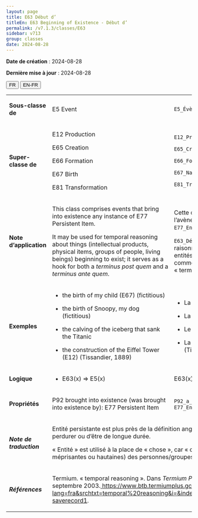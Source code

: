 ```yaml
---
layout: page
title: E63 Début d’
titleEn: E63 Beginning of Existence - Début d’
permalink: /v7.1.3/classes/E63
sidebar: v713
group: classes
date: 2024-08-28
---
```


**Date de création** : 2024-08-28

**Dernière mise à jour** : 2024-08-28

<div class="lang-buttons">
 <button id="fr" class="activate">FR</button>
 <button id="en-fr">EN-FR</button>
</div>

<table>
<tbody>
<tr>
<td><p><strong>Sous-classe de</strong></p></td>
<td class="en">
<p>E5 Event</p>
</td>
<td>
<p><code class="language-plaintext highlighter-rouge">E5_Évènement</code> </p>
</td>
</tr>
<tr>
<td><p><strong>Super-classe de</strong></p></td>
<td class="en">
<p>E12 Production</p>
<p>E65 Creation</p>
<p>E66 Formation</p>
<p>E67 Birth</p>
<p>E81 Transformation</p>
</td>
<td>
<p><code class="language-plaintext highlighter-rouge">E12_Production</code> </p>
<p><code class="language-plaintext highlighter-rouge">E65_Création</code> </p>
<p><code class="language-plaintext highlighter-rouge">E66_Formation</code> </p>
<p><code class="language-plaintext highlighter-rouge">E67_Naissance</code> </p>
<p><code class="language-plaintext highlighter-rouge">E81_Transformation</code> </p>
</td>
</tr>
<tr>
<td><p><strong>Note d’application</strong></p></td>
<td class="en">
<p>This class comprises events that bring into existence any instance of E77 Persistent Item. </p>
<p>It may be used for temporal reasoning about things (intellectual products, physical items, groups of people, living beings) beginning to exist; it serves as a hook for both a <em>terminus post quem </em>and a <em>terminus ante quem</em>. </p>
</td>
<td>
<p>Cette classe comprend les évènements qui permettent l’avènement de n’importe quelle instance de <code class="language-plaintext highlighter-rouge">E77_Entité_persistante</code>. </p>
<p><code class="language-plaintext highlighter-rouge">E63_Début_d’existence</code> peut être utilisée aux fins du raisonnement temporel sur des entités (produits intellectuels, entités matérielles, groupes de personnes, êtres vivants) qui commencent à exister; elle permet de déterminer le « terminus post quem » ou le « terminus ante quem ».</p>
</td>
</tr>
<tr>
<td><p><strong>Exemples</strong></p></td>
<td class="en">
<ul>
<li><p>the birth of my child (E67) (fictitious)</p>
</li>
<li><p>the birth of Snoopy, my dog (fictitious)</p>
</li>
<li><p>the calving of the iceberg that sank the Titanic</p>
</li>
<li><p>the construction of the Eiffel Tower (E12) (Tissandier, 1889)</p>
</li>
</ul>
</td>
<td>
<ul>
<li><p>La naissance de mon enfant (<code class="language-plaintext highlighter-rouge">E67_Naissance</code>) (fictif)</p>
</li>
<li><p>La naissance de Snoopy, mon chien (fictif)</p>
</li>
<li><p>Le vêlage de l’iceberg qui a causé le naufrage du Titanic</p>
</li>
<li><p>La construction de la tour Eiffel (<code class="language-plaintext highlighter-rouge">E12_Production</code>) (Tissandier, 1889)</p>
</li>
</ul>
</td>
</tr>
<tr>
<td><p><strong>Logique</strong></p></td>
<td class="en">
<ul>
<li><p>E63(x) ⇒ E5(x)</p>
</li>
</ul>
</td>
<td>
<p>E63(x) ⇒ E5(x)</p>
</td>
</tr>
<tr>
<td><p><strong>Propriétés</strong></p></td>
<td class="en">
<p>P92 brought into existence (was brought into existence by): E77 Persistent Item</p>
</td>
<td>
<p><code class="language-plaintext highlighter-rouge">P92_a_fait_exister (a_commencé_à_exister_par)</code> : <code class="language-plaintext highlighter-rouge">E77_Entité_persistante</code></p>
</td>
</tr>
<tr>
<td><p><strong><em>Note de traduction</em></strong></p></td>
<td colspan="2">
<p>Entité persistante est plus près de la définition anglaise qui porte sur le fait de persister plutôt que de perdurer ou d’être de longue durée.</p>
<p>« Entité » est utilisé à la place de « chose », car « chose » n’inclut pas (à l’exception de désignations méprisantes ou hautaines) des personnes/groupes/humains. </p>
</td>
</tr>
<tr>
<td><p><strong><em>Références</em></strong></p></td>
<td colspan="2">
<p>Termium. « temporal reasoning ». Dans <em>Termium Plus</em>. Ottawa, CA-ON: Gouvernment du Canada, 19 septembre 2003.<a href="https://www.btb.termiumplus.gc.ca/tpv2alpha/alpha-fra.html?lang=fra&srchtxt=temporal%20reasoning&i=&index=alt&sg_kp_wet=921138&fchrcrdnm=1#fichesauve-saverecord1"><span class="underline"> </span></a><a href="https://www.btb.termiumplus.gc.ca/tpv2alpha/alpha-fra.html?lang=fra&srchtxt=temporal%20reasoning&i=&index=alt&sg_kp_wet=921138&fchrcrdnm=1#fichesauve-saverecord1"><span class="underline">https://www.btb.termiumplus.gc.ca/tpv2alpha/alpha-fra.html?lang=fra&srchtxt=temporal%20reasoning&i=&index=alt&sg_kp_wet=921138&fchrcrdnm=1#fichesauve-saverecord1</span></a>.</p>
</td>
</tr>
</tbody>
</table>
